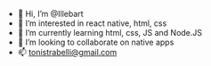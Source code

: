 - 👋 Hi, I’m @Illebart
- 👀 I’m interested in react native, html, css
- 🌱 I’m currently learning html, css, JS and Node.JS
- 💞️ I’m looking to collaborate on native apps
- 📫 tonistrabelli@gmail.com

<!---
Illebart/Illebart is a ✨ special ✨ repository because its `README.md` (this file) appears on your GitHub profile.
You can click the Preview link to take a look at your changes.
--->
